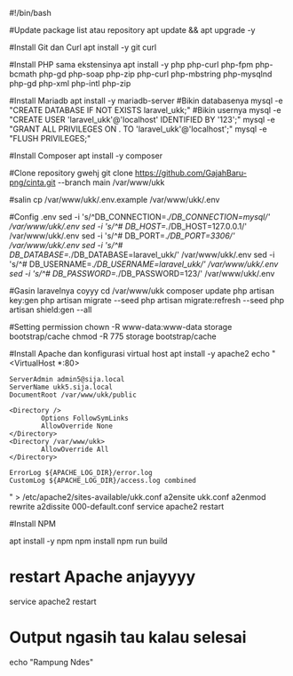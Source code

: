 #!/bin/bash

#Update package list atau repository
apt update && apt upgrade -y

#Install Git dan Curl
apt install -y git curl

#Install PHP sama ekstensinya
apt install -y php php-curl php-fpm php-bcmath php-gd php-soap php-zip php-curl php-mbstring php-mysqlnd php-gd php-xml php-intl php-zip

#Install Mariadb
apt install -y mariadb-server
#Bikin databasenya
mysql -e "CREATE DATABASE IF NOT EXISTS laravel_ukk;"
#Bikin usernya
mysql -e "CREATE USER 'laravel_ukk'@'localhost' IDENTIFIED BY '123';"
mysql -e "GRANT ALL PRIVILEGES ON . TO 'laravel_ukk'@'localhost';"
mysql -e "FLUSH PRIVILEGES;"

#Install Composer
apt install -y composer

#Clone repository gwehj
git clone https://github.com/GajahBaru-png/cinta.git --branch main  /var/www/ukk

#salin
cp /var/www/ukk/.env.example /var/www/ukk/.env

#Config .env
sed -i 's/^DB_CONNECTION=.*/DB_CONNECTION=mysql/' /var/www/ukk/.env
sed -i 's/^# DB_HOST=.*/DB_HOST=127.0.0.1/' /var/www/ukk/.env
sed -i 's/^# DB_PORT=.*/DB_PORT=3306/' /var/www/ukk/.env
sed -i 's/^# DB_DATABASE=.*/DB_DATABASE=laravel_ukk/' /var/www/ukk/.env
sed -i 's/^# DB_USERNAME=.*/DB_USERNAME=laravel_ukk/' /var/www/ukk/.env
sed -i 's/^# DB_PASSWORD=.*/DB_PASSWORD=123/' /var/www/ukk/.env


#Gasin laravelnya coyyy
cd /var/www/ukk
composer update
php artisan key:gen
php artisan migrate --seed
php artisan migrate:refresh --seed
php artisan shield:gen --all

#Setting permission
chown -R www-data:www-data storage bootstrap/cache
chmod -R 775 storage bootstrap/cache

#Install Apache dan konfigurasi virtual host
apt install -y apache2
echo "<VirtualHost *:80>

    ServerAdmin admin5@sija.local
    ServerName ukk5.sija.local
    DocumentRoot /var/www/ukk/public

    <Directory />
            Options FollowSymLinks
            AllowOverride None
    </Directory>
    <Directory /var/www/ukk>
            AllowOverride All
    </Directory>

    ErrorLog ${APACHE_LOG_DIR}/error.log
    CustomLog ${APACHE_LOG_DIR}/access.log combined

</VirtualHost>
" > /etc/apache2/sites-available/ukk.conf
a2ensite ukk.conf
a2enmod rewrite
a2dissite 000-default.conf
service apache2 restart

#Install NPM

apt install -y npm
npm install
npm run build

# restart Apache  anjayyyy
service apache2 restart
# Output ngasih tau kalau selesai
echo "Rampung Ndes"
